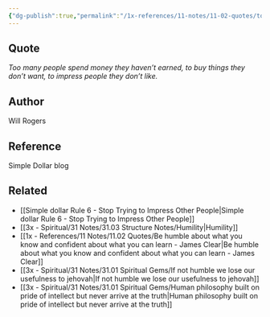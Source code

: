 ```yaml
---
{"dg-publish":true,"permalink":"/1x-references/11-notes/11-02-quotes/too-many-spend-money-they-havent-earned-to-buy-things-they-dont-want-to-impress-people-they-dont-like-will-rogers/","title":"Too many spend money they havent earned to buy things they dont want to impress people they dont like - Will Rogers","created":"2023-08-25T17:12:41.058+03:00","updated":"2024-02-14T20:18:36.883+03:00"}
---
```



## Quote

_Too many people spend money they haven’t earned, to buy things they don’t want, to impress people they don’t like._ 

## Author
Will Rogers

## Reference
Simple Dollar blog

## Related
- [[Simple dollar Rule 6 - Stop Trying to Impress Other People\|Simple dollar Rule 6 - Stop Trying to Impress Other People]]
- [[3x - Spiritual/31 Notes/31.03 Structure Notes/Humility\|Humility]]
- [[1x - References/11 Notes/11.02 Quotes/Be humble about what you know and confident about what you can learn - James Clear\|Be humble about what you know and confident about what you can learn - James Clear]]
- [[3x - Spiritual/31 Notes/31.01 Spiritual Gems/If not humble we lose our usefulness to jehovah\|If not humble we lose our usefulness to jehovah]]
- [[3x - Spiritual/31 Notes/31.01 Spiritual Gems/Human philosophy built on pride of intellect but never arrive at the truth\|Human philosophy built on pride of intellect but never arrive at the truth]]
